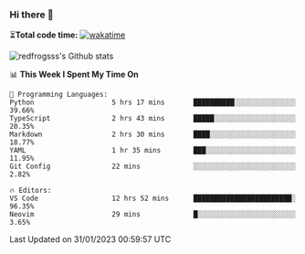 ### Hi there 👋

⏳**Total code time:** [![wakatime](https://wakatime.com/badge/user/2cbd8003-b8b8-4565-92d7-ad9c23ff1846.svg)](https://wakatime.com/@2cbd8003-b8b8-4565-92d7-ad9c23ff1846)

<img src="https://github-readme-stats.vercel.app/api?username=redfrogsss&show_icons=true" alt="redfrogsss's Github stats"></img>

<!--START_SECTION:waka-->
📊 **This Week I Spent My Time On** 

```text
💬 Programming Languages: 
Python                   5 hrs 17 mins       ██████████░░░░░░░░░░░░░░░   39.66% 
TypeScript               2 hrs 43 mins       █████░░░░░░░░░░░░░░░░░░░░   20.35% 
Markdown                 2 hrs 30 mins       ████░░░░░░░░░░░░░░░░░░░░░   18.77% 
YAML                     1 hr 35 mins        ███░░░░░░░░░░░░░░░░░░░░░░   11.95% 
Git Config               22 mins             ░░░░░░░░░░░░░░░░░░░░░░░░░   2.82%

🔥 Editors: 
VS Code                  12 hrs 52 mins      ████████████████████████░   96.35% 
Neovim                   29 mins             █░░░░░░░░░░░░░░░░░░░░░░░░   3.65%

```


 Last Updated on 31/01/2023 00:59:57 UTC
<!--END_SECTION:waka-->
